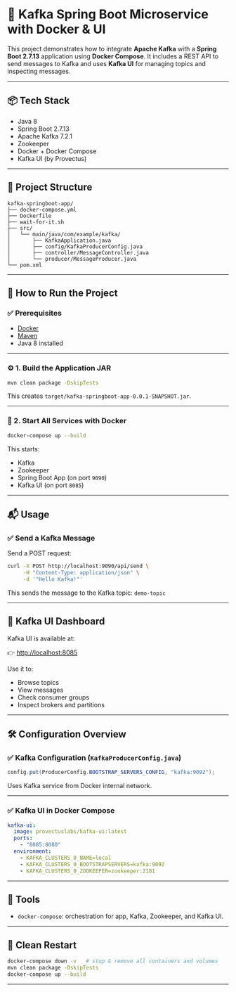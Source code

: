 # 📨 Kafka Spring Boot Microservice with Docker & UI

This project demonstrates how to integrate **Apache Kafka** with a **Spring Boot 2.7.13** application using **Docker Compose**. It includes a REST API to send messages to Kafka and uses **Kafka UI** for managing topics and inspecting messages.

---

## 📦 Tech Stack

- Java 8
- Spring Boot 2.7.13
- Apache Kafka 7.2.1
- Zookeeper
- Docker + Docker Compose
- Kafka UI (by Provectus)

---

## 📁 Project Structure

````
kafka-springboot-app/
├── docker-compose.yml
├── Dockerfile
├── wait-for-it.sh
├── src/
│   └── main/java/com/example/kafka/
│       ├── KafkaApplication.java
│       ├── config/KafkaProducerConfig.java
│       ├── controller/MessageController.java
│       └── producer/MessageProducer.java
└── pom.xml

````

---

## 🚀 How to Run the Project

### ✅ Prerequisites

- [Docker](https://www.docker.com/)
- [Maven](https://maven.apache.org/)
- Java 8 installed

---

### ⚙️ 1. Build the Application JAR

```bash
mvn clean package -DskipTests
````

This creates `target/kafka-springboot-app-0.0.1-SNAPSHOT.jar`.

---

### 🐳 2. Start All Services with Docker

```bash
docker-compose up --build
```

This starts:

* Kafka
* Zookeeper
* Spring Boot App (on port `9090`)
* Kafka UI (on port `8085`)

---

## 📬 Usage

### ✅ Send a Kafka Message

Send a POST request:

```bash
curl -X POST http://localhost:9090/api/send \
     -H "Content-Type: application/json" \
     -d '"Hello Kafka!"'
```

This sends the message to the Kafka topic: `demo-topic`

---

## 🔎 Kafka UI Dashboard

Kafka UI is available at:

👉 [http://localhost:8085](http://localhost:8085)

Use it to:

* Browse topics
* View messages
* Check consumer groups
* Inspect brokers and partitions

---

## 🛠️ Configuration Overview

### ✅ Kafka Configuration (`KafkaProducerConfig.java`)

```java
config.put(ProducerConfig.BOOTSTRAP_SERVERS_CONFIG, "kafka:9092");
```

Uses Kafka service from Docker internal network.

---

### ✅ Kafka UI in Docker Compose

```yaml
kafka-ui:
  image: provectuslabs/kafka-ui:latest
  ports:
    - "8085:8080"
  environment:
    - KAFKA_CLUSTERS_0_NAME=local
    - KAFKA_CLUSTERS_0_BOOTSTRAPSERVERS=kafka:9092
    - KAFKA_CLUSTERS_0_ZOOKEEPER=zookeeper:2181
```

---

## 🧰 Tools

* `docker-compose`: orchestration for app, Kafka, Zookeeper, and Kafka UI.

---

## 🔁 Clean Restart

```bash
docker-compose down -v   # stop & remove all containers and volumes
mvn clean package -DskipTests
docker-compose up --build
```

---